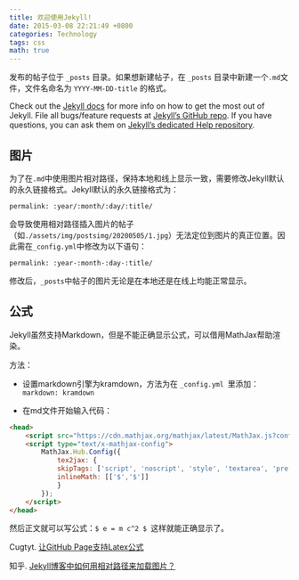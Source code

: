 ```yaml
---
title: 欢迎使用Jekyll!
date: 2015-03-08 22:21:49 +0800
categories: Technology
tags: css
math: true
---
```


发布的帖子位于 `_posts` 目录。如果想新建帖子，在 `_posts` 目录中新建一个`.md`文件，文件名命名为 `YYYY-MM-DD-title` 的格式。

Check out the [Jekyll docs][jekyll] for more info on how to get the most out of Jekyll. File all bugs/feature requests at [Jekyll’s GitHub repo][jekyll-gh]. If you have questions, you can ask them on [Jekyll’s dedicated Help repository][jekyll-help].

## 图片

为了在`.md`中使用图片相对路径，保持本地和线上显示一致，需要修改Jekyll默认的永久链接格式。Jekyll默认的永久链接格式为：

```
permalink: :year/:month/:day/:title/
```

会导致使用相对路径插入图片的帖子（如`./assets/img/postsimg/20200505/1.jpg`）无法定位到图片的真正位置。因此需在`_config.yml`中修改为以下语句：

```
permalink: :year-:month-:day-:title/
```

修改后，`_posts`中帖子的图片无论是在本地还是在线上均能正常显示。

## 公式

Jekyll虽然支持Markdown，但是不能正确显示公式，可以借用MathJax帮助渲染。

方法：

- 设置markdown引擎为kramdown，方法为在 `_config.yml `里添加：`markdown: kramdown`

- 在md文件开始输入代码：

```html
<head>
    <script src="https://cdn.mathjax.org/mathjax/latest/MathJax.js?config=TeX-AMS-MML_HTMLorMML" type="text/javascript"></script>
    <script type="text/x-mathjax-config">
        MathJax.Hub.Config({
            tex2jax: {
            skipTags: ['script', 'noscript', 'style', 'textarea', 'pre'],
            inlineMath: [['$','$']]
            }
        });
    </script>
</head>
```

然后正文就可以写公式：`$ e = m c^2 $ `这样就能正确显示了。



[jekyll]:      http://jekyllrb.com
[jekyll-gh]:   https://github.com/jekyll/jekyll
[jekyll-help]: https://github.com/jekyll/jekyll-help

Cugtyt. [让GitHub Page支持Latex公式](https://zhuanlan.zhihu.com/p/36302775)

知乎. [Jekyll博客中如何用相对路径来加载图片？](https://www.zhihu.com/question/31123165?sort=created)